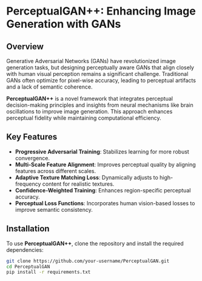 # PerceptualGAN++: Enhancing Image Generation with GANs

## Overview

Generative Adversarial Networks (GANs) have revolutionized image generation tasks, but designing perceptually aware GANs that align closely with human visual perception remains a significant challenge. Traditional GANs often optimize for pixel-wise accuracy, leading to perceptual artifacts and a lack of semantic coherence.

**PerceptualGAN++** is a novel framework that integrates perceptual decision-making principles and insights from neural mechanisms like brain oscillations to improve image generation. This approach enhances perceptual fidelity while maintaining computational efficiency.

## Key Features

- **Progressive Adversarial Training**: Stabilizes learning for more robust convergence.
- **Multi-Scale Feature Alignment**: Improves perceptual quality by aligning features across different scales.
- **Adaptive Texture Matching Loss**: Dynamically adjusts to high-frequency content for realistic textures.
- **Confidence-Weighted Training**: Enhances region-specific perceptual accuracy.
- **Perceptual Loss Functions**: Incorporates human vision-based losses to improve semantic consistency.

## Installation

To use **PerceptualGAN++**, clone the repository and install the required dependencies:

```bash
git clone https://github.com/your-username/PerceptualGAN.git
cd PerceptualGAN
pip install -r requirements.txt
